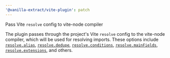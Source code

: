```yaml
---
'@vanilla-extract/vite-plugin': patch
---
```


Pass Vite `resolve` config to vite-node compiler

The plugin passes through the project's Vite `resolve` config to the vite-node compiler, which will be used for resolving imports. These options include [`resolve.alias`], [`resolve.dedupe`], [`resolve.conditions`], [`resolve.mainFields`], [`resolve.extensions`], and others.

[`resolve.alias`]: https://vitejs.dev/config/shared-options.html#resolve-alias
[`resolve.dedupe`]: https://vitejs.dev/config/shared-options.html#resolve-dedupe
[`resolve.conditions`]: https://vitejs.dev/config/shared-options.html#resolve-conditions
[`resolve.mainFields`]: https://vitejs.dev/config/shared-options.html#resolve-mainfields
[`resolve.extensions`]: https://vitejs.dev/config/shared-options.html#resolve-extensions
